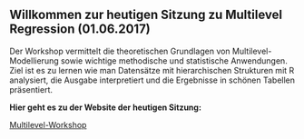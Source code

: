  
## Willkommen zur heutigen Sitzung zu Multilevel Regression (01.06.2017)

Der Workshop vermittelt die theoretischen Grundlagen von Multilevel-Modellierung sowie wichtige methodische und statistische Anwendungen. Ziel ist es zu lernen wie man Datensätze mit hierarchischen Strukturen mit R  analysiert, die Ausgabe interpretiert und die Ergebnisse in schönen Tabellen präsentiert.

**Hier geht es zu der Website der heutigen Sitzung:**

[Multilevel-Workshop](https://rpubs.com/favstats/multilevel)
